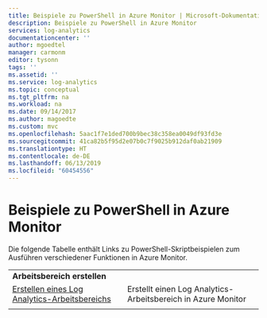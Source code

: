```yaml
---
title: Beispiele zu PowerShell in Azure Monitor | Microsoft-Dokumentation
description: Beispiele zu PowerShell in Azure Monitor
services: log-analytics
documentationcenter: ''
author: mgoedtel
manager: carmonm
editor: tysonn
tags: ''
ms.assetid: ''
ms.service: log-analytics
ms.topic: conceptual
ms.tgt_pltfrm: na
ms.workload: na
ms.date: 09/14/2017
ms.author: magoedte
ms.custom: mvc
ms.openlocfilehash: 5aac1f7e1ded700b9bec38c358ea0049df93fd3e
ms.sourcegitcommit: 41ca82b5f95d2e07b0c7f9025b912daf0ab21909
ms.translationtype: HT
ms.contentlocale: de-DE
ms.lasthandoff: 06/13/2019
ms.locfileid: "60454556"
---
```

# <a name="azure-monitor-powershell-samples"></a>Beispiele zu PowerShell in Azure Monitor

Die folgende Tabelle enthält Links zu PowerShell-Skriptbeispielen zum Ausführen verschiedener Funktionen in Azure Monitor.

| | |
|---|---|
|**Arbeitsbereich erstellen**||
| [Erstellen eines Log Analytics-Arbeitsbereichs](../scripts/powershell-sample-create-workspace.md) | Erstellt einen Log Analytics-Arbeitsbereich in Azure Monitor|
| | |

